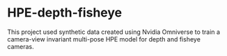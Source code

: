 # HPE-depth-fisheye
This project used synthetic data created using Nvidia Omniverse to train a camera-view invariant multi-pose HPE model for depth and fisheye cameras.
